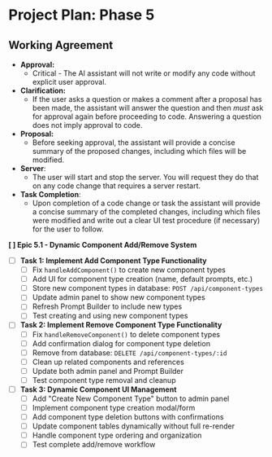 # Project Plan: Phase 5

## Working Agreement
- **Approval:** 
  - Critical - The AI assistant will not write or modify any code without explicit user approval.
- **Clarification:** 
  - If the user asks a question or makes a comment after a proposal has been made, the assistant will answer the question and then *must* ask for approval again before proceeding to code. Answering a question does not imply approval to code.
- **Proposal:**
  - Before seeking approval, the assistant will provide a concise summary of the proposed changes, including which files will be modified.
- **Server**: 
  - The user will start and stop the server. You will request they do that on any code change that requires a server restart.
- **Task Completion**: 
  - Upon completion of a code change or task the assistant will provide a concise summary of the completed changes, including which files were modified and write out a clear UI test procedure (if necessary) for the user to follow.



**[ ] Epic 5.1 - Dynamic Component Add/Remove System**

- [ ] **Task 1: Implement Add Component Type Functionality**
  - [ ] Fix `handleAddComponent()` to create new component types
  - [ ] Add UI for component type creation (name, default prompts, etc.)
  - [ ] Store new component types in database: `POST /api/component-types`
  - [ ] Update admin panel to show new component types
  - [ ] Refresh Prompt Builder to include new types
  - [ ] Test creating and using new component types

- [ ] **Task 2: Implement Remove Component Type Functionality**
  - [ ] Fix `handleRemoveComponent()` to delete component types
  - [ ] Add confirmation dialog for component type deletion
  - [ ] Remove from database: `DELETE /api/component-types/:id`
  - [ ] Clean up related components and references
  - [ ] Update both admin panel and Prompt Builder
  - [ ] Test component type removal and cleanup

- [ ] **Task 3: Dynamic Component UI Management**
  - [ ] Add "Create New Component Type" button to admin panel
  - [ ] Implement component type creation modal/form
  - [ ] Add component type deletion buttons with confirmations
  - [ ] Update component tables dynamically without full re-render
  - [ ] Handle component type ordering and organization
  - [ ] Test complete add/remove workflow
